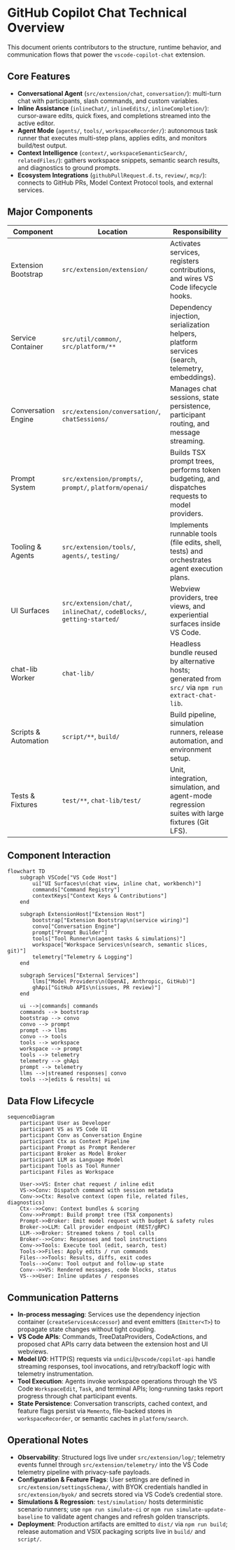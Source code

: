 # GitHub Copilot Chat Technical Overview

This document orients contributors to the structure, runtime behavior, and communication flows that power the `vscode-copilot-chat` extension.

## Core Features
- **Conversational Agent** (`src/extension/chat`, `conversation/`): multi-turn chat with participants, slash commands, and custom variables.
- **Inline Assistance** (`inlineChat/`, `inlineEdits/`, `inlineCompletion/`): cursor-aware edits, quick fixes, and completions streamed into the active editor.
- **Agent Mode** (`agents/`, `tools/`, `workspaceRecorder/`): autonomous task runner that executes multi-step plans, applies edits, and monitors build/test output.
- **Context Intelligence** (`context/`, `workspaceSemanticSearch/`, `relatedFiles/`): gathers workspace snippets, semantic search results, and diagnostics to ground prompts.
- **Ecosystem Integrations** (`githubPullRequest.d.ts`, `review/`, `mcp/`): connects to GitHub PRs, Model Context Protocol tools, and external services.

## Major Components
| Component | Location | Responsibility |
| --- | --- | --- |
| Extension Bootstrap | `src/extension/extension/` | Activates services, registers contributions, and wires VS Code lifecycle hooks. |
| Service Container | `src/util/common/`, `src/platform/**` | Dependency injection, serialization helpers, platform services (search, telemetry, embeddings). |
| Conversation Engine | `src/extension/conversation/`, `chatSessions/` | Manages chat sessions, state persistence, participant routing, and message streaming. |
| Prompt System | `src/extension/prompts/`, `prompt/`, `platform/openai/` | Builds TSX prompt trees, performs token budgeting, and dispatches requests to model providers. |
| Tooling & Agents | `src/extension/tools/`, `agents/`, `testing/` | Implements runnable tools (file edits, shell, tests) and orchestrates agent execution plans. |
| UI Surfaces | `src/extension/chat/`, `inlineChat/`, `codeBlocks/`, `getting-started/` | Webview providers, tree views, and experiential surfaces inside VS Code. |
| chat-lib Worker | `chat-lib/` | Headless bundle reused by alternative hosts; generated from `src/` via `npm run extract-chat-lib`. |
| Scripts & Automation | `script/**`, `build/` | Build pipeline, simulation runners, release automation, and environment setup. |
| Tests & Fixtures | `test/**`, `chat-lib/test/` | Unit, integration, simulation, and agent-mode regression suites with large fixtures (Git LFS). |

## Component Interaction
```mermaid
flowchart TD
    subgraph VSCode["VS Code Host"]
        ui["UI Surfaces\n(chat view, inline chat, workbench)"]
        commands["Command Registry"]
        contextKeys["Context Keys & Contributions"]
    end

    subgraph ExtensionHost["Extension Host"]
        bootstrap["Extension Bootstrap\n(service wiring)"]
        convo["Conversation Engine"]
        prompt["Prompt Builder"]
        tools["Tool Runner\n(agent tasks & simulations)"]
        workspace["Workspace Services\n(search, semantic slices, git)"]
        telemetry["Telemetry & Logging"]
    end

    subgraph Services["External Services"]
        llms["Model Providers\n(OpenAI, Anthropic, GitHub)"]
        ghApi["GitHub APIs\n(issues, PR review)"]
    end

    ui -->|commands| commands
    commands --> bootstrap
    bootstrap --> convo
    convo --> prompt
    prompt --> llms
    convo --> tools
    tools --> workspace
    workspace --> prompt
    tools --> telemetry
    telemetry --> ghApi
    prompt --> telemetry
    llms -->|streamed responses| convo
    tools -->|edits & results| ui
```

## Data Flow Lifecycle
```mermaid
sequenceDiagram
    participant User as Developer
    participant VS as VS Code UI
    participant Conv as Conversation Engine
    participant Ctx as Context Pipeline
    participant Prompt as Prompt Renderer
    participant Broker as Model Broker
    participant LLM as Language Model
    participant Tools as Tool Runner
    participant Files as Workspace

    User->>VS: Enter chat request / inline edit
    VS->>Conv: Dispatch command with session metadata
    Conv->>Ctx: Resolve context (open file, related files, diagnostics)
    Ctx-->>Conv: Context bundles & scoring
    Conv->>Prompt: Build prompt tree (TSX components)
    Prompt->>Broker: Emit model request with budget & safety rules
    Broker->>LLM: Call provider endpoint (REST/gRPC)
    LLM-->>Broker: Streamed tokens / tool calls
    Broker-->>Conv: Responses and tool instructions
    Conv->>Tools: Execute tool (edit, search, test)
    Tools->>Files: Apply edits / run commands
    Files-->>Tools: Results, diffs, exit codes
    Tools-->>Conv: Tool output and follow-up state
    Conv-->>VS: Rendered messages, code blocks, status
    VS-->>User: Inline updates / responses
```

## Communication Patterns
- **In-process messaging**: Services use the dependency injection container (`createServicesAccessor`) and event emitters (`Emitter<T>`) to propagate state changes without tight coupling.
- **VS Code APIs**: Commands, TreeDataProviders, CodeActions, and proposed chat APIs carry data between the extension host and UI webviews.
- **Model I/O**: HTTP(S) requests via `undici`/`@vscode/copilot-api` handle streaming responses, tool invocations, and retry/backoff logic with telemetry instrumentation.
- **Tool Execution**: Agents invoke workspace operations through the VS Code `WorkspaceEdit`, `Task`, and terminal APIs; long-running tasks report progress through chat participant events.
- **State Persistence**: Conversation transcripts, cached context, and feature flags persist via `Memento`, file-backed stores in `workspaceRecorder`, or semantic caches in `platform/search`.

## Operational Notes
- **Observability**: Structured logs live under `src/extension/log/`; telemetry events funnel through `src/extension/telemetry/` into the VS Code telemetry pipeline with privacy-safe payloads.
- **Configuration & Feature Flags**: User settings are defined in `src/extension/settingsSchema/`, with BYOK credentials handled in `src/extension/byok/` and secrets stored via VS Code’s credential store.
- **Simulations & Regression**: `test/simulation/` hosts deterministic scenario runners; use `npm run simulate-ci` or `npm run simulate-update-baseline` to validate agent changes and refresh golden transcripts.
- **Deployment**: Production artifacts are emitted to `dist/` via `npm run build`; release automation and VSIX packaging scripts live in `build/` and `script/`.
